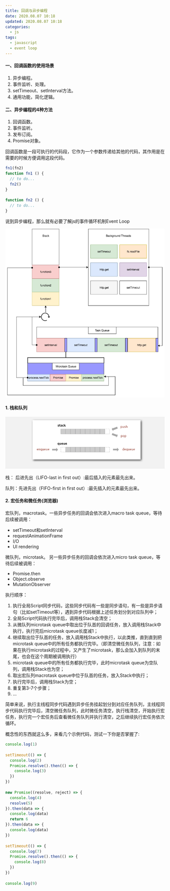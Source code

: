 ```yaml
---
title: 回调与异步编程
date: 2020.08.07 10:18
updated: 2020.08.07 10:18
categories: 
  - js
tags:
  - javascript
  - event loop
---
```


#### 一、回调函数的使用场景

1. 异步编程。
2. 事件监听、处理。
3. setTimeout、setInterval方法。
4. 通用功能，简化逻辑。
<!-- more -->
#### 二、异步编程的4种方法

1. 回调函数。
2. 事件监听。
3. 发布订阅。
4. Promise对象。



回调函数是一段可执行的代码段，它作为一个参数传递给其他的代码，其作用是在需要的时候方便调用这段代码。

```javascript
fn1(fn2)
function fn1 () {
  // to do...
  fn2()
}

function fn2 () {
  // to do...
}
```



说到异步编程，那么就有必要了解js的事件循环机制Event Loop

![image.png](https://raw.githubusercontent.com/BestJarvan/pic-imgs/main/imgs/202201171427632.png)

#### 1. 栈和队列

![image.png](https://raw.githubusercontent.com/BestJarvan/pic-imgs/main/imgs/202201171427417.png)

栈：    后进先出（LIFO-last in first out）:最后插入的元素最先出来。

队列：先进先出（FIFO-first in first out）:最先插入的元素最先出来。

#### 2. 宏任务和微任务(浏览器)

宏队列，macrotask。一些异步任务的回调会依次进入macro task queue，等待后续被调用：

- setTimeout和setInterval
- requestAnimationFrame
- I/O
- UI rendering

微队列，microtask。 另一些异步任务的回调会依次进入micro task queue，等待后续被调用：

- Promise.then
- Object.observe
- MutationObserver

执行顺序：

1. 执行全局Script同步代码，这些同步代码有一些是同步语句，有一些是异步语句（比如setTimeout等），遇到异步代码根据上述任务划分到对应队列中；
2. 全局Script代码执行完毕后，调用栈Stack会清空；
3. 从微队列microtask queue中取出位于队首的回调任务，放入调用栈Stack中执行，执行完后microtask queue长度减1；
4. 继续取出位于队首的任务，放入调用栈Stack中执行，以此类推，直到直到把microtask queue中的所有任务都执行完毕。（即清空微任务队列，注意：如果在执行microtask的过程中，又产生了microtask，那么会加入到队列的末尾，也会在这个周期被调用执行）
5. microtask queue中的所有任务都执行完毕，此时microtask queue为空队列，调用栈Stack也为空；
6. 取出宏队列macrotask queue中位于队首的任务，放入Stack中执行；
7. 执行完毕后，调用栈Stack为空；
8. 重复第3-7个步骤；
9. ...

简单来说，执行主线程同步代码遇到异步任务挂起划分到对应任务队列，主线程同步代码执行完毕后，清空微任务队列，此时微任务清空，执行栈清空，开始执行宏任务，执行完一个宏任务后查看微任务队列并执行清空，之后继续执行宏任务依次循环。

概念性的东西就这么多，来看几个示例代码，测试一下你是否掌握了:

```javascript
console.log(1)

setTimeout(() => {
  console.log(2)
  Promise.resolve().then(() => {
    console.log(3)
  })
})

new Promise((resolve, reject) => {
  console.log(4)
  resolve(5)
}).then(data => {
  console.log(data)
  return 6
}).then(data => {
  console.log(data)
})

setTimeout(() => {
  console.log(7)
  Promise.resolve().then(() => {
    console.log(8)
  })
})

console.log(9)
```

